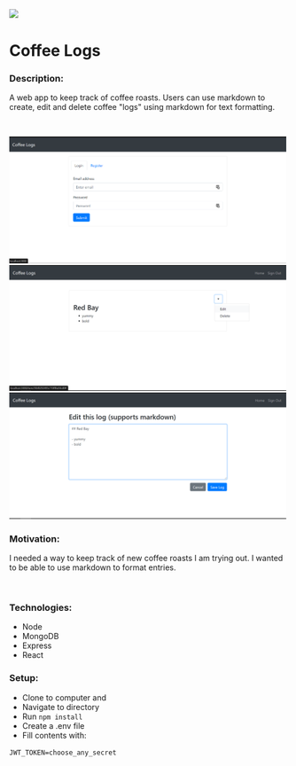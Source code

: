 <img src="https://img.shields.io/badge/LICENSE-MIT-brightgreen">
<br>

# Coffee Logs

### Description:

A web app to keep track of coffee roasts. Users can use markdown to create, edit and delete coffee "logs" using markdown for text formatting.

<br>

<p float="left">
  <img src="./assets/auth.png" width="500"/>
  <img src="./assets/preview.png"width="500"/>
  <img src="./assets/markdown.png" width="500"/>
</p>

### Motivation:

I needed a way to keep track of new coffee roasts I am trying out. I wanted to be able to use markdown to format entries.

<br>

### Technologies:

<ul>
<li>Node</li>
<li>MongoDB</li>
<li>Express</li>
<li>React</li>
</ul>

### Setup:

- Clone to computer and
- Navigate to directory
- Run `npm install`
- Create a .env file
- Fill contents with:

```
JWT_TOKEN=choose_any_secret
```
